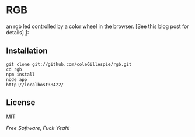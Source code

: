 RGB
=========

an rgb led controlled by a color wheel in the browser. [See this blog post for details] [1]:

Installation
--------------

```
git clone git://github.com/coleGillespie/rgb.git
cd rgb
npm install
node app
http://localhost:8422/
```


License
-

MIT

*Free Software, Fuck Yeah!*

  [1]: http://blog.colegillespie.com/2013/06/07/rgb-lamp/
